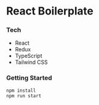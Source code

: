 # React Boilerplate

### Tech
- React
- Redux
- TypeScript
- Tailwind CSS

### Getting Started

```
npm install
npm run start
```
